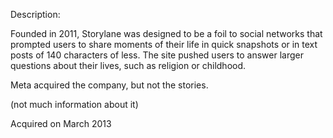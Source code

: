 Description:

Founded in 2011, Storylane was designed to be a foil to social networks that prompted users to share moments of their life in quick snapshots or in text posts of 140 characters of less. The site pushed users to answer larger questions about their lives, such as religion or childhood.

Meta acquired the company, but not the stories.

(not much information about it)

Acquired on March 2013